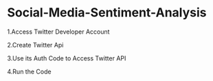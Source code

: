 # Social-Media-Sentiment-Analysis

1.Access Twitter Developer Account

2.Create Twitter Api

3.Use its Auth Code to Access Twitter API

4.Run the Code
